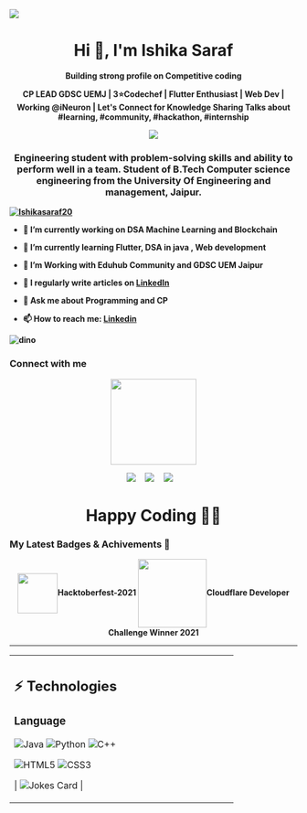 ![](https://media-exp1.licdn.com/dms/image/C5616AQERgnIMqCw2cw/profile-displaybackgroundimage-shrink_350_1400/0/1634467373344?e=1646265600&v=beta&t=nJtU58MCU_FlAdTX6A_vUrBrOZuO_3nqrVAPijhQevY)

<h1 align="center">Hi 👋, I'm Ishika Saraf</h1>

<p align="center"><b> Building strong profile on Competitive coding <i></i><b></p>

<p align="center">CP LEAD GDSC UEMJ | 3⭐Codechef | Flutter Enthusiast | Web Dev | Working @iNeuron | Let's Connect for Knowledge Sharing
Talks about #learning, #community, #hackathon, #internship</p>
<p align="center">
   <img src="https://readme-typing-svg.herokuapp.com?color=45ffaa&size=40&width=900&height=80&lines=Welcome-to-My-Github-Profile"/>
    
</p>

<h3 align="center">Engineering student with problem-solving skills and ability to perform well in a team. Student of B.Tech Computer science engineering from the University Of Engineering and management, Jaipur.</h3>
   


<p align="left"> <a href="https://github.com/ryo-ma/github-profile-trophy"><img src="https://github-profile-trophy.vercel.app/?username=Ishikasaraf20" alt="Ishikasaraf20" /></a> </p>


- 🔭 I’m currently working on **DSA** **Machine Learning and Blockchain**

- 🌱 I’m currently learning **Flutter, DSA in java , Web development**

- 👯 I’m Working with **Eduhub Community and GDSC UEM Jaipur**

- 📝 I regularly write articles on [LinkedIn](https://www.linkedin.com/in/sahitya-roy/)

- 💬 Ask me about **Programming and CP**

- 📫 How to reach me: **[Linkedin](https://www.linkedin.com/in/ishika-saraf-263215210/)**


![dino](https://storage.googleapis.com/gweb-uniblog-publish-prod/original_images/Dino_non-birthday_version.gif)


<h3 align="left">Connect with me</h3>
<p align="center">
  <a href="https://github.com/Ishikasaraf20"><img src="![image](https://media-exp1.licdn.com/dms/image/C4D03AQHSJuMmEnTdRw/profile-displayphoto-shrink_400_400/0/1662113394367?e=1667433600&v=beta&t=fuI8xJtvs1bi7aL84kxe2SDbfMGkkEaLf7jSribp4gs)
" width=150px height=150px /></a> 
    
<p align="center">
  <a target="_blank"href="https://www.linkedin.com/in/ishika-saraf-263215210/"><img src="https://img.shields.io/badge/linkedin-%230077B5.svg?&style=for-the-badge&logo=linkedin&logoColor=white" /></a>&nbsp;&nbsp;&nbsp;&nbsp;
  <a target="_blank"href=""><img src="https://img.shields.io/badge/twitter-%231DA1F2.svg?&style=for-the-badge&logo=twitter&logoColor=white" /></a>&nbsp;&nbsp;&nbsp;&nbsp;
  <a href="mailto:ishikasaraf2@gmail.com?subject=Hello%20Harsh,%20From%20Github"><img src="https://img.shields.io/badge/gmail-%23D14836.svg?&style=for-the-badge&logo=gmail&logoColor=white" /></a>&nbsp;&nbsp;&nbsp;&nbsp;
  
</p>

<h1 align=center>Happy Coding 👨‍💻 </h1>
   
   ### My Latest Badges & Achivements 🎉 

<p align="center">
<img align="center"  src="https://dev-to-uploads.s3.amazonaws.com/uploads/badge/badge_image/131/hacktoberfest-2021-badge.png" alt=" "width="70" ><span class="hidden capitalize lg:inline">Hacktoberfest-2021</span>
  <img align="center"  src="https://user-images.githubusercontent.com/83803180/150681989-bbd7b24f-d72a-4299-a571-e221d0059c36.png" alt=" "width="120" ><span class="hidden capitalize lg:inline">Cloudflare Developer Challenge Winner 2021</span>
</p>


<hr>
<table align="center"><tr ><td valign="top" width="50%">

## ⚡ Technologies

### Language

![Java](https://img.shields.io/badge/-java-E34A86?style=flat-square&logo=java)
![Python](https://img.shields.io/badge/-Python-black?style=flat-square&logo=Python)
![C++](https://img.shields.io/badge/-C++-00599C?style=flat-square&logo=c)

![HTML5](https://img.shields.io/badge/-HTML5-E34F26?style=flat-square&logo=html5&logoColor=white)
![CSS3](https://img.shields.io/badge/-CSS3-1572B6?style=flat-square&logo=css3)



| ![Jokes Card](https://readme-jokes.vercel.app/api) |

